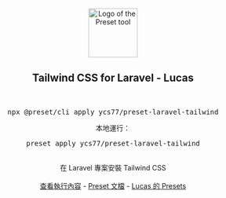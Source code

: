 <p align="center">
  <br />
  <a href="https://preset.dev">
    <img width="100" src="https://raw.githubusercontent.com/preset/cli/main/.github/assets/logo.svg" alt="Logo of the Preset tool">
  </a>
  <br />
</p>

<h2 align="center">Tailwind CSS for Laravel - Lucas</h2>

<p align="center">
  <br />
  <pre align="center">npx @preset/cli apply ycs77/preset-laravel-tailwind</pre>
  <p align="center">本地運行：</p>
  <pre align="center">preset apply ycs77/preset-laravel-tailwind</pre>
</p>
<br />

<div align="center">
  在 Laravel 專案安裝 Tailwind CSS
  <br />
  <br />
  <a href="https://github.com/ycs77/preset-laravel-tailwind/blob/main/preset.ts">查看執行內容</a> - <a href="https://preset.dev">Preset 文檔</a> - <a href="https://github.com/ycs77/preset">Lucas 的 Presets</a>
</div>
